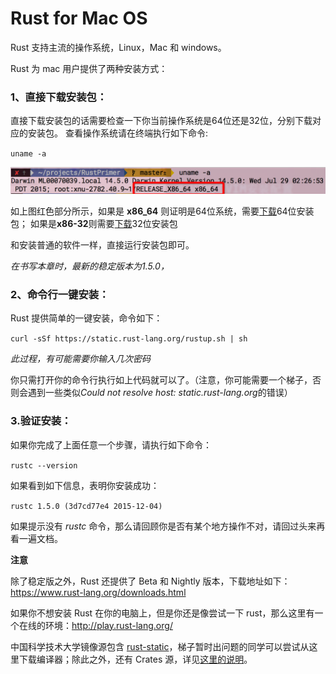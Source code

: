 # Rust for Mac OS

Rust 支持主流的操作系统，Linux，Mac 和 windows。

Rust 为 mac 用户提供了两种安装方式：

### 1、直接下载安装包：

直接下载安装包的话需要检查一下你当前操作系统是64位还是32位，分别下载对应的安装包。
查看操作系统请在终端执行如下命令:

`uname -a`

![Mac-os-inofrmatoin](../images/get-mac-os-information.png)

如上图红色部分所示，如果是 **x86_64** 则证明是64位系统，需要[下载](https://static.rust-lang.org/dist/rust-1.5.0-x86_64-apple-darwin.pkg)64位安装包；
如果是**x86-32**则需要[下载](https://static.rust-lang.org/dist/rust-1.5.0-i686-apple-darwin.pkg)32位安装包

和安装普通的软件一样，直接运行安装包即可。


*在书写本章时，最新的稳定版本为1.5.0，*

### 2、命令行一键安装：
Rust 提供简单的一键安装，命令如下：

`curl -sSf https://static.rust-lang.org/rustup.sh | sh`

*此过程，有可能需要你输入几次密码*

你只需打开你的命令行执行如上代码就可以了。（注意，你可能需要一个梯子，否则会遇到一些类似*Could not resolve host: static.rust-lang.org*的错误）

### 3.验证安装：
如果你完成了上面任意一个步骤，请执行如下命令：

`rustc --version`

如果看到如下信息，表明你安装成功：

`rustc 1.5.0 (3d7cd77e4 2015-12-04)`

如果提示没有 *rustc* 命令，那么请回顾你是否有某个地方操作不对，请回过头来再看一遍文档。

**注意**

除了稳定版之外，Rust 还提供了 Beta 和 Nightly 版本，下载地址如下：
https://www.rust-lang.org/downloads.html

如果你不想安装 Rust 在你的电脑上，但是你还是像尝试一下 rust，那么这里有一个在线的环境：http://play.rust-lang.org/

中国科学技术大学镜像源包含 [rust-static](http://mirrors.ustc.edu.cn/rust-static/)，梯子暂时出问题的同学可以尝试从这里下载编译器；除此之外，还有 Crates 源，详见[这里的说明](https://servers.ustclug.org/2016/01/mirrors-add-rust-crates/)。
